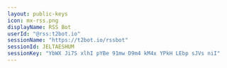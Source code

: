 ```yaml
---
layout: public-keys
icon: mx-rss.png
displayName: RSS Bot
userId: "@rss:t2bot.io"
sessionName: "https://t2bot.io/rssbot"
sessionId: JELTAESHUM
sessionKey: "YbWX Ji7S xlhI pYBe 91mw D9m4 kM4x YPkH LEbp sJVs niI"
---
```

